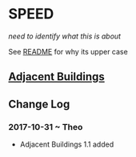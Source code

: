 
# SPEED

_need to identify what this is about_

See [README]( https://en.wikipedia.org/wiki/README ) for why its upper case


## [Adjacent Buildings]( http://www.ladybug.tools/spider/sandbox/speed-specification/adjacent-buildings.html )


## Change Log

### 2017-10-31 ~ Theo

* Adjacent Buildings 1.1 added
